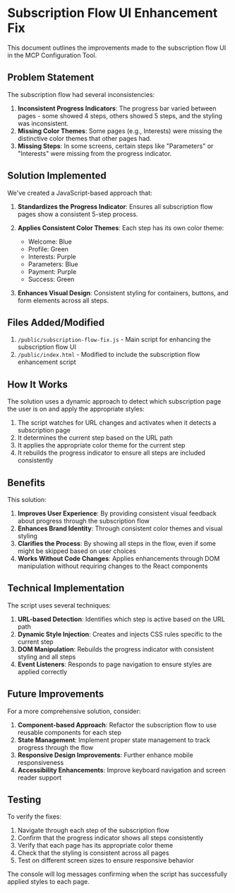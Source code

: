 # Subscription Flow UI Enhancement Fix

This document outlines the improvements made to the subscription flow UI in the MCP Configuration Tool.

## Problem Statement

The subscription flow had several inconsistencies:

1. **Inconsistent Progress Indicators**: The progress bar varied between pages - some showed 4 steps, others showed 5 steps, and the styling was inconsistent.
2. **Missing Color Themes**: Some pages (e.g., Interests) were missing the distinctive color themes that other pages had.
3. **Missing Steps**: In some screens, certain steps like "Parameters" or "Interests" were missing from the progress indicator.

## Solution Implemented

We've created a JavaScript-based approach that:

1. **Standardizes the Progress Indicator**: Ensures all subscription flow pages show a consistent 5-step process.
2. **Applies Consistent Color Themes**: Each step has its own color theme:
   - Welcome: Blue
   - Profile: Green
   - Interests: Purple
   - Parameters: Blue
   - Payment: Purple
   - Success: Green

3. **Enhances Visual Design**: Consistent styling for containers, buttons, and form elements across all steps.

## Files Added/Modified

1. `/public/subscription-flow-fix.js` - Main script for enhancing the subscription flow UI
2. `/public/index.html` - Modified to include the subscription flow enhancement script

## How It Works

The solution uses a dynamic approach to detect which subscription page the user is on and apply the appropriate styles:

1. The script watches for URL changes and activates when it detects a subscription page
2. It determines the current step based on the URL path
3. It applies the appropriate color theme for the current step
4. It rebuilds the progress indicator to ensure all steps are included consistently

## Benefits

This solution:

1. **Improves User Experience**: By providing consistent visual feedback about progress through the subscription flow
2. **Enhances Brand Identity**: Through consistent color themes and visual styling
3. **Clarifies the Process**: By showing all steps in the flow, even if some might be skipped based on user choices
4. **Works Without Code Changes**: Applies enhancements through DOM manipulation without requiring changes to the React components

## Technical Implementation

The script uses several techniques:

1. **URL-based Detection**: Identifies which step is active based on the URL path
2. **Dynamic Style Injection**: Creates and injects CSS rules specific to the current step
3. **DOM Manipulation**: Rebuilds the progress indicator with consistent styling and all steps
4. **Event Listeners**: Responds to page navigation to ensure styles are applied correctly

## Future Improvements

For a more comprehensive solution, consider:

1. **Component-based Approach**: Refactor the subscription flow to use reusable components for each step
2. **State Management**: Implement proper state management to track progress through the flow
3. **Responsive Design Improvements**: Further enhance mobile responsiveness
4. **Accessibility Enhancements**: Improve keyboard navigation and screen reader support

## Testing

To verify the fixes:

1. Navigate through each step of the subscription flow
2. Confirm that the progress indicator shows all steps consistently
3. Verify that each page has its appropriate color theme
4. Check that the styling is consistent across all pages
5. Test on different screen sizes to ensure responsive behavior

The console will log messages confirming when the script has successfully applied styles to each page.
